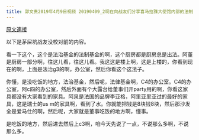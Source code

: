 ```yaml
---
title: 郭文贵2019年4月9日视频 20190409_2现在向战友们分享喜马拉雅大使馆内部的法制基金的办公室的一小部分．战友餐厅．以及法制基金的办公区
---
```


[原文連接](https://gnews.org/ThreadView/53478579)

以下是茅屎坑战友没校对前的内容。

  看一下这个，这个是法治基金的法制基金的啊，这个厨房都是厨房总是出法。阿董是厨房一部分啊，往这儿看，往这儿看。我这这是楼上啊，这是上楼的，你看到现在的啊，上面是法治g3的啊，办公室，然后你看这个这法子。

  你懂，是没吃饭的地方，法治基金，然后呢，法律基金啊，C4的办公室。C4的办公室，阿c四的办公室，然后外面有个大露台给董事们开party用的啊，你看这家具都没有大家看到的家具。阿泉是法国的品牌李亚格，阿里亚里亚过的最好的家具，这是瑞士的us m的家具啊，看到了水。你就能把钱是8块钱8块，然后那沙发全是爱马仕的啊，然后呢，大家就是董事吃饭的地方啊，懂事。

  是吃饭的地方，然后进去然后上c3啊，咱今天先说了一点，不说那么多啊，不说那么多。
